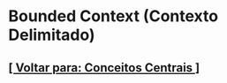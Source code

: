 # Bounded Context (Contexto Delimitado)

<!-- STOPPEDAT: estudando os itens desta seção. -->

## [[ Voltar para: Conceitos Centrais ]](./conceitos-centrais.md#bounded-context)